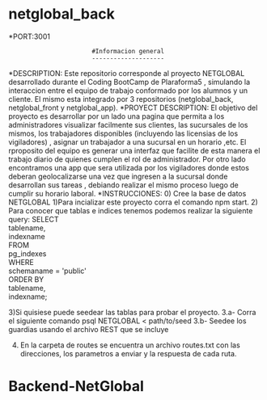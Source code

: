# netglobal_back 
*PORT:3001

                           #Informacion general
                           --------------------

*DESCRIPTION: Este repositorio corresponde al proyecto NETGLOBAL desarrollado durante el Coding BootCamp de Plaraforma5 , simulando la interaccion entre el equipo de trabajo conformado por los alumnos y un cliente. El mismo esta integrado por 3 repositorios (netglobal_back, netglobal_front y netglobal_app). 
*PROYECT DESCRIPTION: El objetivo del proyecto es desarrollar por un lado una pagina que permita a los administradores visualizar facilmente sus clientes, las sucursales de los mismos, los trabajadores disponibles (incluyendo las licensias de los vigiladores) , asignar un trabajador a una sucursal en un horario ,etc. El rproposito del equipo es generar una interfaz que facilite de esta manera el trabajo diario de quienes cumplen el rol de administrador. 
Por otro lado encontramos una app que sera utilizada por los vigiladores donde estos deberan geolocalizarse una vez que ingresen a la sucursal donde desarrollan sus tareas , debiando realizar el mismo proceso luego de cumplir su horario laboral. 
*INSTRUCCIONES: 
0) Cree la base de datos NETGLOBAL
1)Para incializar este proyecto corra el comando npm start.
2) Para conocer que tablas e indices tenemos podemos realizar la siguiente query: 
 SELECT  
      tablename,  
      indexname  
  FROM  
      pg_indexes  
  WHERE  
      schemaname = 'public'  
  ORDER BY  
      tablename,  
      indexname; 

3)Si quisiese puede seedear las tablas para probar el proyecto.
3.a- Corra el siguiente comando psql NETGLOBAL < path/to/seed
3.b- Seedee los guardias usando el archivo REST que se incluye

4) En la carpeta de routes se encuentra un archivo routes.txt con las direcciones, los parametros a enviar y la respuesta de cada ruta. 

# Backend-NetGlobal
